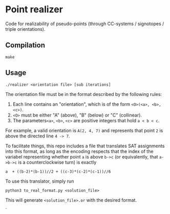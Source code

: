 # Point realizer
Code for realizability of pseudo-points (through CC-systems / signotopes / triple orientations).

## Compilation

```
make
```

## Usage

```
./realizer <orientation file> [sub iterations]
````

The orientation file must be in the format described by the following rules:
1. Each line contains an "orientation", which is of the form `<O>(<a>, <b>, <c>)`.
2.  `<O>` must be either "A" (above), "B" (below) or "C" (collinear).
3.  The parameters`<a>`, `<b>`, `<c>` are positive integers that hold `a < b < c`.

For example, a valid orientation is `A(2, 4, 7)` and represents that point `2` is above the directed line `4 -> 7`.

To facilitate things, this repo includes a file that translates SAT assignments into this format, as long as the encoding respects that
the index of the variabel representing whether point `a` is above `b->c` (or equivalently, that `a->b->c` is a counterclockwise turn) is exactly 
```
a  + ((b-2)*(b-1))//2 + ((c-3)*(c-2)*(c-1))//6
```
To use this translator, simply run
```
python3 to_real_format.py <solution_file>
```
This will generate `<solution_file>.or` with the desired format.

`
